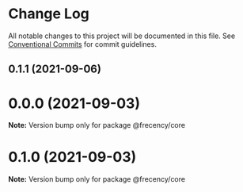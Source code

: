 # Change Log

All notable changes to this project will be documented in this file.
See [Conventional Commits](https://conventionalcommits.org) for commit guidelines.

## 0.1.1 (2021-09-06)



# 0.0.0 (2021-09-03)

**Note:** Version bump only for package @frecency/core





# 0.1.0 (2021-09-03)

**Note:** Version bump only for package @frecency/core

